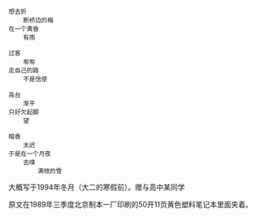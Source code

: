 


	想去折
		断桥边的梅
	在一个黄昏
		有雨
	
	过客
		匆匆
	走自己的路
		不是信使
	
	高台
		渐平
	只好欠起脚
		望
	
	暗香
		太迟
	于是在一个月夜
		去嗅
			满枝的雪


大概写于1994年冬月（大二的寒假前）。赠与高中某同学

原文在1989年三季度北京制本一厂印刷的50开11页黄色塑料笔记本里面夹着。